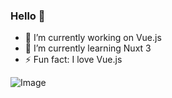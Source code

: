 ### Hello 👋

- 🔭 I’m currently working on Vue.js
- 🌱 I’m currently learning Nuxt 3
- ⚡ Fun fact: I love Vue.js 

![Image](https://sorenzo.dev/test.svg)
